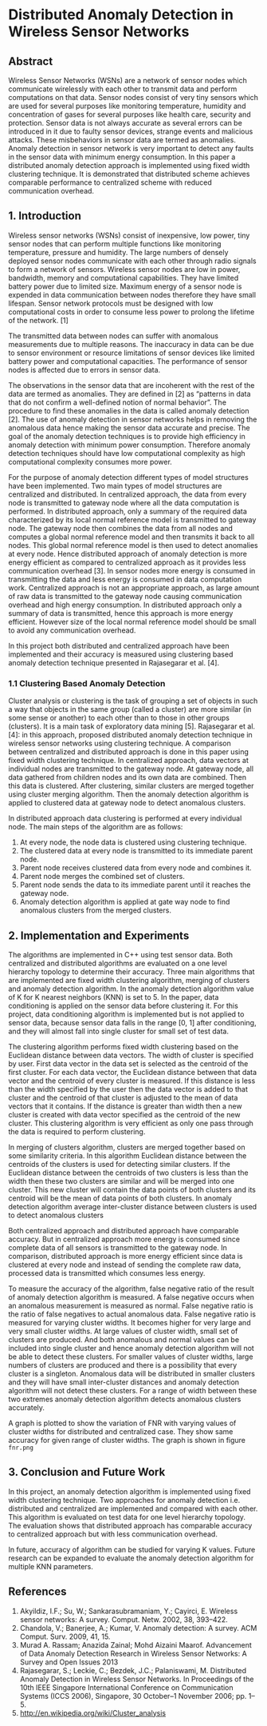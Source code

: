 # Distributed Anomaly Detection in Wireless Sensor Networks

## Abstract
Wireless Sensor Networks (WSNs) are a network of sensor nodes which communicate wirelessly with each other to transmit data and perform computations on that data. 
Sensor nodes consist of very tiny sensors which are used for several purposes like monitoring temperature, humidity and concentration of gases for 
several purposes like health care, security and protection. Sensor data is not always accurate as several errors can be introduced in it due to faulty sensor devices, 
strange events and malicious attacks. These misbehaviors in sensor data are termed as anomalies. Anomaly detection in sensor network is very important to detect any faults 
in the sensor data with minimum energy consumption. In this paper a distributed anomaly detection approach is implemented using fixed width clustering technique. 
It is demonstrated that distributed scheme achieves comparable performance to centralized scheme with reduced communication overhead. 

## 1. Introduction
Wireless sensor networks (WSNs) consist of inexpensive, low power, tiny sensor nodes that can perform multiple functions like monitoring temperature, pressure and humidity. The large numbers of densely deployed sensor nodes communicate with each other through radio signals to form a network of sensors.
Wireless sensor nodes are low in power, bandwidth, memory and computational capabilities. They have limited battery power due to limited size. Maximum energy of a sensor node is expended in data communication between nodes therefore they have small lifespan. Sensor network protocols must be designed with low computational costs in order to consume less power to prolong the lifetime of the network. [1]

The transmitted data between nodes can suffer with anomalous measurements due to multiple reasons. 
The inaccuracy in data can be due to sensor environment or resource limitations of sensor devices like limited battery power and computational capacities. 
The performance of sensor nodes is affected due to errors in sensor data.

The observations in the sensor data that are incoherent with the rest of the data are termed as anomalies. 
They are defined in [2] as “patterns in data that do not confirm a well-defined notion of normal behavior”. 
The procedure to find these anomalies in the data is called anomaly detection [2]. The use of anomaly detection in sensor networks helps in removing the anomalous data 
hence making the sensor data accurate and precise. 
The goal of the anomaly detection techniques is to provide high efficiency in anomaly detection with minimum power consumption. 
Therefore anomaly detection techniques should have low computational complexity as high computational complexity consumes more power.

For the purpose of anomaly detection different types of model structures have been implemented. Two main types of model structures are centralized and distributed. In centralized approach, the data from every node is transmitted to gateway node where all the data computation is performed. In distributed approach, only a summary of the required data characterized by its local normal reference model is transmitted to gateway node. The gateway node then combines the data from all nodes and computes a global normal reference model and then transmits it back to all nodes. This global normal reference model is then used to detect anomalies at every node. Hence distributed approach of anomaly detection is more energy efficient as compared to centralized approach as it provides less communication overhead [3]. In sensor nodes more energy is consumed in transmitting the data and less energy is consumed in data computation work. Centralized approach is not an appropriate approach, as large amount of raw data is transmitted to the gateway node causing communication overhead and high energy consumption. In distributed approach only a summary of data is transmitted, hence this approach is more energy efficient. However size of the local normal reference model should be small to avoid any communication overhead.

In this project both distributed and centralized approach have been implemented and their accuracy is measured using clustering based anomaly detection technique presented in Rajasegarar et al. [4].

### 1.1 Clustering Based Anomaly Detection
Cluster analysis or clustering is the task of grouping a set of objects in such a way that objects in the same group (called a cluster) are more similar (in some sense or another) to each other than to those in other groups (clusters). It is a main task of exploratory data mining [5].
Rajasegarar et al. [4]: in this approach, proposed distributed anomaly detection technique in wireless sensor networks using clustering technique. A comparison between centralized and distributed approach is done in this paper using fixed width clustering technique. 
In centralized approach, data vectors at individual nodes are transmitted to the gateway node. At gateway node, all data gathered from children nodes and its own data are combined. Then this data is clustered. After clustering, similar clusters are merged together using cluster merging algorithm. Then the anomaly detection algorithm is applied to clustered data at gateway node to detect anomalous clusters. 

In distributed approach data clustering is performed at every individual node.
The main steps of the algorithm are as follows:
1.	At every node, the node data is clustered using clustering technique.
2.	The clustered data at every node is transmitted to its immediate parent node.
3.	Parent node receives clustered data from every node and combines it.
4.	Parent node merges the combined set of clusters. 
5.	Parent node sends the data to its immediate parent until it reaches the gateway node.
6.	Anomaly detection algorithm is applied at gate way node to find anomalous clusters from the merged clusters. 

## 2. Implementation and Experiments
The algorithms are implemented in C++ using test sensor data. Both centralized and distributed algorithms are evaluated on a one level hierarchy topology to determine their accuracy. 
Three main algorithms that are implemented are fixed width clustering algorithm, merging of clusters and anomaly detection algorithm. In the anomaly detection algorithm value of K for K nearest neighbors (KNN) is set to 5. In the paper, data conditioning is applied on the sensor data before clustering it. For this project, data conditioning algorithm is implemented but is not applied to sensor data, because sensor data falls in the range [0, 1] after conditioning, and they will almost fall into single cluster for small set of test data.

The clustering algorithm performs fixed width clustering based on the Euclidean distance between data vectors. The width of cluster is specified by user. First data vector in the data set is selected as the centroid of the first cluster. For each data vector, the Euclidean distance between that data vector and the centroid of every cluster is measured. If this distance is less than the width specified by the user then the data vector is added to that cluster and the centroid of that cluster is adjusted to the mean of data vectors that it contains. If the distance is greater than width then a new cluster is created with data vector specified as the centroid of the new cluster. This clustering algorithm is very efficient as only one pass through the data is required to perform clustering.

In merging of clusters algorithm, clusters are merged together based on some similarity criteria. In this algorithm Euclidean distance between the centroids of the clusters is used for detecting similar clusters. If the Euclidean distance between the centroids of two clusters is less than the width then these two clusters are similar and will be merged into one cluster. This new cluster will contain the data points of both clusters and its centroid will be the mean of data points of both clusters.
In anomaly detection algorithm average inter-cluster distance between clusters is used to detect anomalous clusters

Both centralized approach and distributed approach have comparable accuracy. But in centralized approach more energy is consumed since complete data of all sensors is transmitted to the gateway node. In comparison, distributed approach is more energy efficient since data is clustered at every node and instead of sending the complete raw data, processed data is transmitted which consumes less energy.

To measure the accuracy of the algorithm, false negative ratio of the result of anomaly detection algorithm is measured. A false negative occurs when an anomalous measurement is measured as normal. False negative ratio is the ratio of false negatives to actual anomalous data. False negative ratio is measured for varying cluster widths. It becomes higher for very large and very small cluster widths. At large values of cluster width, small set of clusters are produced. And both anomalous and normal values can be included into single cluster and hence anomaly detection algorithm will not be able to detect these clusters. For smaller values of cluster widths, large numbers of clusters are produced and there is a possibility that every cluster is a singleton. Anomalous data will be distributed in smaller clusters and they will have small inter-cluster distances and anomaly detection algorithm will not detect these clusters. For a range of width between these two extremes anomaly detection algorithm detects anomalous clusters accurately. 

A graph is plotted to show the variation of FNR with varying values of cluster widths for distributed and centralized case. 
They show same accuracy for given range of cluster widths. The graph is shown in figure `fnr.png`

## 3. Conclusion and Future Work
In this project, an anomaly detection algorithm is implemented using fixed width clustering technique. Two approaches for anomaly detection i.e. distributed and centralized are implemented and compared with each other. This algorithm is evaluated on test data for one level hierarchy topology. 
The evaluation shows that distributed approach has comparable accuracy to centralized approach but with less communication overhead.

In future, accuracy of algorithm can be studied for varying K values. 
Future research can be expanded to evaluate the anomaly detection algorithm for multiple KNN parameters.

## References
1.	Akyildiz, I.F.; Su, W.; Sankarasubramaniam, Y.; Cayirci, E. Wireless sensor networks: A survey. Comput. Netw. 2002, 38, 393–422. 
2.	Chandola, V.; Banerjee, A.; Kumar, V. Anomaly detection: A survey. ACM Comput. Surv. 2009, 41, 15. 
3.	Murad A. Rassam; Anazida Zainal; Mohd Aizaini Maarof. Advancement of Data Anomaly Detection Research in Wireless Sensor Networks: A Survey and Open Issues 2013
4.	Rajasegarar, S.; Leckie, C.; Bezdek, J.C.; Palaniswami, M. Distributed Anomaly Detection in Wireless Sensor Networks. In Proceedings of the 10th IEEE Singapore International Conference on Communication Systems (ICCS 2006), Singapore, 30 October–1 November 2006; pp. 1–5.
5.	http://en.wikipedia.org/wiki/Cluster_analysis
